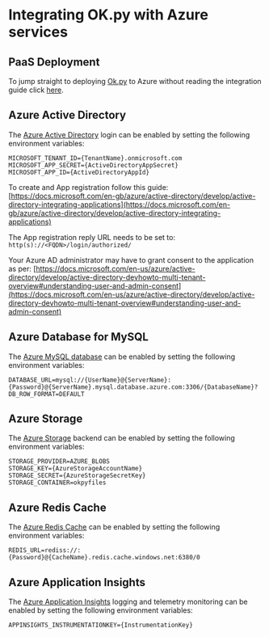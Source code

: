 # Integrating OK.py with Azure services

## PaaS Deployment

To jump straight to deploying [Ok.py](http://www.okpy.org) to Azure without reading the integration guide click
[here](./paas/README.md).

## Azure Active Directory

The [Azure Active Directory](https://azure.microsoft.com/en-gb/services/active-directory/) login can be enabled by
setting the following environment variables:

```
MICROSOFT_TENANT_ID={TenantName}.onmicrosoft.com
MICROSOFT_APP_SECRET={ActiveDirectoryAppSecret}
MICROSOFT_APP_ID={ActiveDirectoryAppId}
```

To create and App registration follow this guide: [https://docs.microsoft.com/en-gb/azure/active-directory/develop/active-directory-integrating-applications](https://docs.microsoft.com/en-gb/azure/active-directory/develop/active-directory-integrating-applications)

The App registration reply URL needs to be set to: ```http(s)://<FQDN>/login/authorized/```

Your Azure AD administrator may have to grant consent to the application as per: [https://docs.microsoft.com/en-us/azure/active-directory/develop/active-directory-devhowto-multi-tenant-overview#understanding-user-and-admin-consent](https://docs.microsoft.com/en-us/azure/active-directory/develop/active-directory-devhowto-multi-tenant-overview#understanding-user-and-admin-consent)

## Azure Database for MySQL

The [Azure MySQL database](https://azure.microsoft.com/en-us/services/mysql/) can be enabled by setting the following
environment variables:

```
DATABASE_URL=mysql://{UserName}@{ServerName}:{Password}@{ServerName}.mysql.database.azure.com:3306/{DatabaseName}?
DB_ROW_FORMAT=DEFAULT
```

## Azure Storage

The [Azure Storage](https://azure.microsoft.com/en-gb/services/storage/blobs/) backend can be enabled by setting the
following environment variables:

```
STORAGE_PROVIDER=AZURE_BLOBS
STORAGE_KEY={AzureStorageAccountName}
STORAGE_SECRET={AzureStorageSecretKey}
STORAGE_CONTAINER=okpyfiles
```

## Azure Redis Cache

The [Azure Redis Cache](https://azure.microsoft.com/en-gb/services/cache/) can be enabled by setting the following
environment variables:

```
REDIS_URL=rediss://:{Password}@{CacheName}.redis.cache.windows.net:6380/0
```

## Azure Application Insights

The [Azure Application Insights](https://azure.microsoft.com/en-gb/services/application-insights/) logging and telemetry
monitoring can be enabled by setting the following environment variables:

```
APPINSIGHTS_INSTRUMENTATIONKEY={InstrumentationKey}
```
